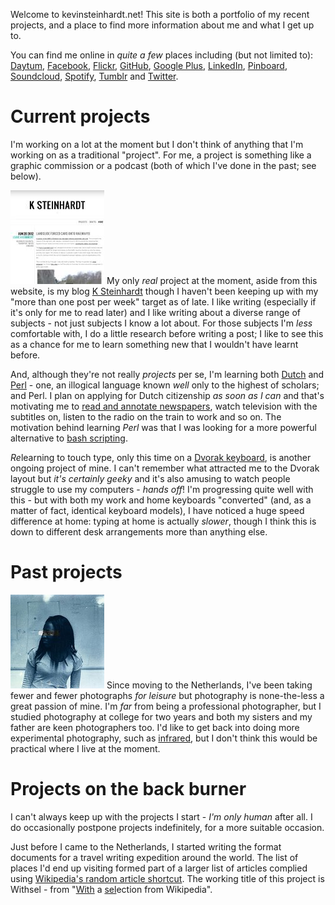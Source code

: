 Welcome to kevinsteinhardt.net! This site is both a portfolio of my recent projects, and a place to find more information about me and what I get up to.

You can find me online in *quite a few* places including (but not limited to): [Daytum][], [Facebook][], [Flickr][], [GitHub][], [Google Plus][], [LinkedIn][], [Pinboard][], [Soundcloud][], [Spotify][], [Tumblr][] and [Twitter][].


# Current projects

I'm working on a lot at the moment but I don't think of anything that I'm working on as a traditional "project". For me, a project is something like a graphic commission or a podcast (both of which I've done in the past; see below). 

<a href="http://ksteinhardt.wordpress.com"><img class="thumb-right" src="images/projects/ksteinhardt.jpg" /></a> My only *real* project at the moment, aside from this website, is my blog [K Steinhardt][My blog] though I haven't been keeping up with my "more than one post per week" target as of late. I like writing (especially if it's only for me to read later)<!-- FIXME better way of saying this? --> and I like writing about a diverse range of subjects - not just subjects I know a lot about. For those subjects I'm *less* comfortable with, I do a little research before writing a post; I like to see this as a chance for me to learn something new that I wouldn't have learnt before.

And, although they're not really *projects* per se, I'm learning both [Dutch][] and [Perl][] - one, an illogical language known *well* only to the highest of scholars; and Perl. I plan on applying for Dutch citizenship *as soon as I can* and that's motivating me to [read and annotate newspapers][Learning Dutch with newspapers], watch television with the subtitles on, listen to the radio on the train to work and so on. The motivation behind learning *Perl* was that I was looking for a more powerful alternative to [bash scripting][].

*Re*learning to touch type, only this time on a [Dvorak keyboard][Dvorak], is another ongoing project of mine. I can't remember what attracted me to the Dvorak layout but *it's certainly geeky* and it's also amusing to watch people struggle to use my computers - *hands off*! I'm progressing quite well with this - but with both my work and home keyboards "converted" (and, as a matter of fact, identical keyboard models), I have noticed a huge speed difference at home: typing at home is actually *slower*, though I think this is down to different desk arrangements more than anything else.


# Past projects

<!-- FIXME Waffle -->

<a href="http://www.flickr.com/photos/kevinsteinhardt"><img class="thumb-left" src="images/projects/photography.jpg" /></a> Since moving to the Netherlands, I've been taking fewer and fewer photographs *for leisure* but photography is none-the-less a great passion of mine. I'm *far* from being a professional photographer, but I studied photography at college for two years and both my sisters and my father are keen photographers too. I'd like to get back into doing more experimental photography, such as [infrared][], but I don't think this would be practical where I live at the moment.


# Projects on the back burner

I can't always keep up with the projects I start - *I'm only human* after all. I do occasionally postpone projects indefinitely, for a more suitable occasion.

Just before I came to the Netherlands, I started writing the format documents for a travel writing expedition around the world. The list of places I'd end up visiting formed part of a larger list of articles complied using [Wikipedia's random article shortcut][Random Wikipedia]. The working title of this project is Withsel - from "<u>With</u> a <u>sel</u>ection from Wikipedia".
<!-- FIXME Is "shortcut" a good word?! -->


[My blog]: http://ksteinhardt.wordpress.com
[Dvorak]: http://en.wikipedia.org/wiki/Dvorak_Simplified_Keyboard
[Bash scripting]: http://tldp.org/LDP/Bash-Beginners-Guide/html/sect_02_01.html
[Learning Dutch with newspapers]: http://www.flickr.com/photos/kevinsteinhardt/7434109770/
[Dutch]: http://en.wikipedia.org/wiki/Dutch_language
[Perl]: http://en.wikipedia.org/wiki/Perl
[Flickr 2011]: http://www.flickr.com/photos/kevinsteinhardt/tags/portfolio2011/
[Flickr 2008]: http://www.flickr.com/photos/kevinsteinhardt/tags/portfolio2008/
[Infrared]: http://en.wikipedia.org/wiki/Infrared_photography
[Daytum]: http://daytum.com/steinhardt
[Facebook]: https://www.facebook.com/kevinsteinhardt
[Flickr]: http://www.flickr.com/photos/kevinsteinhardt
[GitHub]: https://github.com/steinhardt
[Google Plus]: https://plus.google.com/106171994730499817881
[LinkedIn]: http://www.linkedin.com/in/kevinsteinhardt
[Pinboard]: http://pinboard.in/u:steinhardt
[Soundcloud]: http://soundcloud.com/esquandolas
[Spotify]: http://open.spotify.com/user/steinhardt
[Tumblr]: http://esquandolas.tumblr.com
[Twitter]: https://twitter.com/#!/steinhardt
[Random Wikipedia]: http://en.wikipedia.org/wiki/Help:Special_page#Tools


<!--
# Current projects

Donec mollis interdum ornare. [Class Aptent Taciti][example] sociosqu ad litora torquent per conubia nos<img class="thumb-left" src="http://farm5.staticflickr.com/4045/4482783616_64d77b800c_q.jpg" />tra, per inceptos himenaeos. Aliquam pharetra massa at sem dignissim vestibulum. In id lacinia dui. Morbi adipiscing, odio vel aliquam viverra, lacus diam <span class="ref">(see right)</span> semper mauris, ac cursus nisi tortor quis est. Ut ac urna et est convallis tristique ut in libero. Nam pulvinar nisi <img class="thumb-right" src="http://farm4.staticflickr.com/3263/3160358602_6327af3745_q.jpg" />vitae enim tempus sed sagittis est ullamcorper. Duis id nisi nec urna pellentesque accumsan. Nulla in blandit erat. In ornare nibh sed turpis viverra ut porttitor metus convallis.


# Past projects

## Hello world, this is a level 2 heading!

Suspendisse potenti. [Mauris][example] {{nsfw}} volutpat mollis eros a interdum. Mauris in aliquam arcu. Quisque ultricies est non mi sagittis sit amet tristique enim rhoncus. Nullam vel tortor diam, quis scelerisque lacus. Aliquam eu accumsan orci. In vel enim felis. Nullam ornare ligula ac risus venenatis tempor. Proin vitae laoreet augue. Vestibulum ante ipsum primis in faucibus orci luctus et ultrices posuere cubilia Curae.
			<p>In et enim enim, eu tincidunt nisi. Maecenas vel elit sed tellus consequat fermentum in ut velit. Quisque leo ligula, adipiscing eu aliquam in, porta non orci. Nam vel orci vel quam mollis aliquam. Aliquam rhoncus, ligula sed molestie auctor, elit tellus fermentum urna, nec vulputate velit nibh ac orci. Nunc condimentum bibendum fermentum. Fusce eget tortor velit, quis aliquam risus. Donec porttitor lacus velit, in fringilla dui. Aliquam augue sapien, tristique sit amet lobortis at, sodales vitae elit. Nullam sagittis nibh eget leo sollicitudin vitae ultrices odio feugiat. Class aptent taciti sociosqu ad litora torquent per conubia nostra, per inceptos himenaeos. Etiam dapibus, dui eu malesuada egestas, magna urna tincidunt magna, ut ullamcorper nisl nibh ac turpis. Vestibulum posuere nisi eget diam facilisis pulvinar. Sed mollis suscipit dui at blandit. Etiam massa elit, lobortis eget imperdiet at, posuere id nisi. Vivamus metus mi, vulputate vitae adipiscing et, molestie a est. Proin a mauris sed orci aliquam sollicitudin quis eget tellus. Fusce id consequat nibh. Fusce sit amet libero eget ipsum mattis vulputate. Duis lacinia nisi turpis, eu porta urna. In hendrerit diam eget dolor congue commodo. Aliquam vitae ullamcorper libero. Integer nunc turpis, scelerisque eu ullamcorper et, lobortis laoreet leo. Nullam nunc magna, vehicula sit amet tristique nec, sagittis eu nulla. Nulla facilisi. Ut hendrerit lobortis ultrices. Ut ligula purus, commodo nec congue eget, elementum ac enim. Pellentesque at justo orci, nec lacinia nibh. In hac habitasse platea dictumst. Aliquam vitae lorem eu ipsum venenatis ultricies vel non dolor. Aliquam leo augue, cursus in feugiat ut, blandit gravida neque. Aenean urna nibh, facilisis vel sagittis a, consequat non neque. Cras dapibus condimentum purus a congue. Curabitur nec enim eu odio eleifend dignissim. Proin eget dolor nulla. Maecenas gravida posuere sollicitudin.</p>

[example]: http://www.example.com
-->
